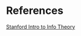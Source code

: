 
# References

[Stanford Intro to Info Theory](https://web.stanford.edu/~montanar/RESEARCH/BOOK/partA.pdf)